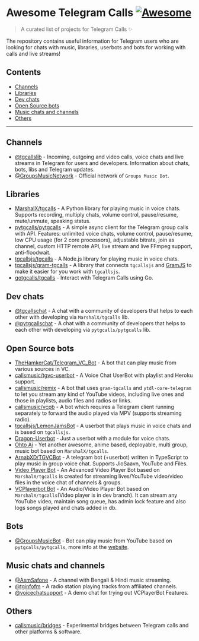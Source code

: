 # Awesome Telegram Calls [![Awesome](https://awesome.re/badge.svg)](https://awesome.re)

> A curated list of projects for Telegram Calls ✨

The repository contains useful information for Telegram users who are looking for chats with music, libraries, userbots and bots for working with calls and live streams! 

## Contents

- [Channels](#channels)
- [Libraries](#libraries)
- [Dev chats](#dev-chats)
- [Open Source bots](#open-source-bots)
- [Music chats and channels](#music-chats-and-channels)
- [Others](#others)

---

## Channels

- [@tgcallslib](https://t.me/tgcallslib) - Incoming, outgoing and video calls, voice chats and live streams in Telegram for users and developers. Information about chats, bots, libs and Telegram updates.
- [@GroupsMusicNetwork](https://t.me/GroupsMusicNetwork) - Official network of `Groups Music Bot`.

## Libraries

- [MarshalX/tgcalls](https://github.com/MarshalX/tgcalls) - A Python library for playing music in voice chats. Supports recording, multiply chats, volume control, pause/resume, mute/unmute, speaking status.
- [pytgcalls/pytgcalls](https://github.com/pytgcalls/pytgcalls) - A simple async client for the Telegram group calls with API. Features: unlimited voice chats, volume control, pause/resume, low CPU usage (for 2 core processors), adjustable bitrate, join as channel, custom HTTP remote API, live stream and live FFmpeg support, anti-floodwait.
- [tgcallsjs/tgcalls](https://github.com/tgcallsjs/tgcalls) - A Node.js library for playing music in voice chats.
- [tgcallsjs/gram-tgcalls](https://github.com/tgcallsjs/gram-tgcalls) - A library that connects `tgcallsjs` and [GramJS](https://github.com/gram-js/gramjs) to make it easier for you work with `tgcallsjs`.
- [gotgcalls/tgcalls](https://github.com/gotgcalls/tgcalls) - Interact with Telegram Calls using Go.

## Dev chats

- [@tgcallschat](https://t.me/tgcallschat) - A chat with a community of developers that helps to each other with developing via `MarshalX/tgcalls` lib.
- [@pytgcallschat](https://t.me/pytgcallschat) - A chat with a community of developers that helps to each other with developing via `pytgcalls/pytgcalls` lib.

## Open Source bots

- [TheHamkerCat/Telegram_VC_Bot](https://github.com/thehamkercat/Telegram_VC_Bot) - A bot that can play music from various sources in VC.
- [callsmusic/tgvc-userbot](https://github.com/callsmusic/tgvc-userbot) - A Voice Chat UserBot with playlist and Heroku support.
- [callsmusic/remix](https://github.com/callsmusic/remix) - A bot that uses `gram-tgcalls` and `ytdl-core-telegram` to let you stream any kind of YouTube videos, including live ones and those in playlists, audio files and radios or links.
- [callsmusic/vcpb](https://github.com/callsmusic/vcpb) - A bot which requires a Telegram client running separately to forward the audio played via MPV (supports streaming radio).
- [tgcallsjs/LemonJamsBot](https://github.com/tgcallsjs/LemonJamsBot) - A userbot that plays music in voice chats and is based on `tgcallsjs`.
- [Dragon-Userbot](https://github.com/Dragon-Userbot/Dragon-Userbot) - Just a userbot with a module for voice chats.
- [Ohto Ai](https://github.com/Zack-Bloodshot/Ohto-Ai) - Yet another awesome, anime based, deployable, multi group, music bot based on `MarshalX/tgcalls`.
- [ArnabXD/TGVCBot](https://github.com/ArnabXD/TGVCBot) - A telegram bot (+userbot) written in TypeScript to play music in group voice chat. Supports JioSaavn, YouTube and Files.
- [Video Player Bot](https://github.com/AsmSafone/VideoPlayerBot) - An Advanced Video Player Bot based on `MarshalX/tgcalls` is created for streaming lives/YouTube video/video files in the voice chat of channels & groups.
- [VCPlayerbot Bot](https://github.com/kshubham506/vcplayerbot) - An Audio/Video Player Bot based on `MarshalX/tgcalls`(Video player is in dev branch). It can stream any YouTube video, maintain song queue, has admin lock feature and also logs songs played and chats added in db.

## Bots

- [@GroupsMusicBot](https://t.me/GroupsMusicBot) - Bot can play music from YouTube based on `pytgcalls/pytgcalls`, more info at the [website](https://skivee-cdn.tappo03.it/).

## Music chats and channels

- [@AsmSafone](https://t.me/AsmSafone?voicechat) - A channel with Bengali & Hindi music streaming.
- [@tginfofm](https://t.me/tginfofm?voicechat) - A radio station playing tracks from affiliated channels.
- [@voicechatsupport](https://t.me/voicechatsupport) - A demo chat for trying out VCPlayerBot Features.

## Others

- [callsmusic/bridges](https://github.com/callsmusic/bridges) - Experimental bridges between Telegram calls and other platforms & software.
